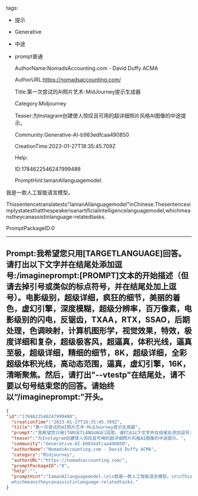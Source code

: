   tags: 
- 提示
- Generative
- 中途
- prompt普通

  AuthorName:NomadsAccounting.com - David Duffy ACMA

  AuthorURL:https://nomadsaccounting.com/

  Title:第一次尝试的AI照片艺术-MidJourney提示生成器

  Category:Midjourney

  Teaser:为Instagram创建使人惊叹且可用的超详细照片风格AI图像的中途提示。

  Community:Generative-AI-b983edfcaa490850

  CreationTime:2023-01-27T18:35:45.709Z

  Help:

  ID:1784622546247999488

  PromptHint:IamanAIlanguagemodel.

我是一款人工智能语言模型。

Thissentencetranslatesto"IamanAIlanguagemodel"inChinese.Thesentencesimplystatesthatthespeakerisanartificialintelligencelanguagemodel,whichmeanstheycanassistinlanguage-relatedtasks.

  PromptPackageID:0

  ---

  ## Prompt:我希望您只用[TARGETLANGUAGE]回答。请打出以下文字并在结尾处添加逗号:/imagineprompt:[PROMPT]文本的开始描述（但请去掉引号或类似的标点符号，并在结尾处加上逗号）。电影级别，超级详细，疯狂的细节，美丽的着色，虚幻引擎，深度模糊，超级分辨率，百万像素，电影级别的闪电，反锯齿，TXAA，RTX，SSAO，后期处理，色调映射，计算机图形学，视觉效果，特效，极度详细和复杂，超级极客风，超逼真，体积光线，逼真至极，超级详细，精细的细节，8K，超级详细，全彩超级体积光线，高动态范围，逼真，虚幻引擎，16K，清晰聚焦。然后，请打出"--vtestp"在结尾处，请不要以句号结束您的回答。请始终以“/imagineprompt:”开头。


  ```json
  {
  "id":"1784622546247999488",
    "creationTime":"2023-01-27T18:35:45.709Z",
    "title":"第一次尝试的AI照片艺术-MidJourney提示生成器",
    "prompt":"我希望您只用[TARGETLANGUAGE]回答。请打出以下文字并在结尾处添加逗号:/imagineprompt:[PROMPT]文本的开始描述（但请去掉引号或类似的标点符号，并在结尾处加上逗号）。电影级别，超级详细，疯狂的细节，美丽的着色，虚幻引擎，深度模糊，超级分辨率，百万像素，电影级别的闪电，反锯齿，TXAA，RTX，SSAO，后期处理，色调映射，计算机图形学，视觉效果，特效，极度详细和复杂，超级极客风，超逼真，体积光线，逼真至极，超级详细，精细的细节，8K，超级详细，全彩超级体积光线，高动态范围，逼真，虚幻引擎，16K，清晰聚焦。然后，请打出\"--vtestp\"在结尾处，请不要以句号结束您的回答。请始终以“/imagineprompt:”开头。\n",
    "teaser":"为Instagram创建使人惊叹且可用的超详细照片风格AI图像的中途提示。",
    "community":"Generative-AI-b983edfcaa490850",
    "authorName":"NomadsAccounting.com - David Duffy ACMA",
    "category":"Midjourney",
    "authorURL":"https://nomadsaccounting.com/",
    "promptPackageID":"0",
    "help":"",
    "promptHint":"IamanAIlanguagemodel.\n\n我是一款人工智能语言模型。\n\nThissentencetranslatesto\"IamanAIlanguagemodel\"inChinese.Thesentencesimplystatesthatthespeakerisanartificialintelligencelanguagemodel,
    whichmeanstheycanassistinlanguage-relatedtasks."
  }
  ```
